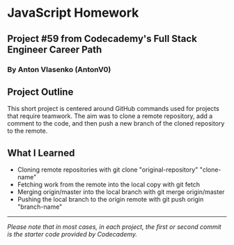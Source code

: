 # JavaScript Homework
## Project #59 from Codecademy's Full Stack Engineer Career Path
### By Anton Vlasenko (AntonV0)  
## Project Outline
This short project is centered around GitHub commands used for projects that require teamwork. The aim was to clone a remote repository, add a comment to the code, and then push a new branch of the cloned repository to the remote.
## What I Learned
  - Cloning remote repositories with git clone "original-repository" "clone-name"
  - Fetching work from the remote into the local copy with git fetch
  - Merging origin/master into the local branch with git merge origin/master
  - Pushing the local branch to the origin remote with git push origin "branch-name"
***
*Please note that in most cases, in each project, the first or second commit is the starter code provided by Codecademy.*
